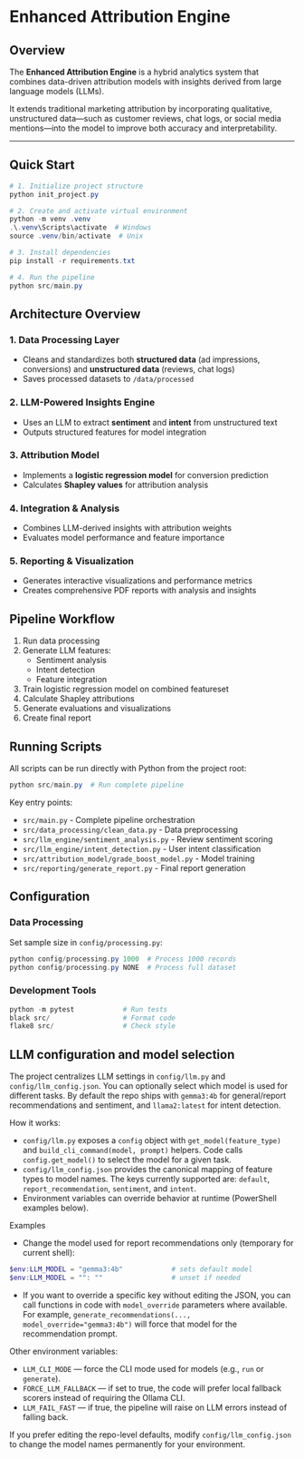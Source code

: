 # Enhanced Attribution Engine

## Overview
The **Enhanced Attribution Engine** is a hybrid analytics system that combines data-driven attribution models with insights derived from large language models (LLMs).  

It extends traditional marketing attribution by incorporating qualitative, unstructured data—such as customer reviews, chat logs, or social media mentions—into the model to improve both accuracy and interpretability.

---

## Quick Start

```powershell
# 1. Initialize project structure
python init_project.py

# 2. Create and activate virtual environment
python -m venv .venv
.\.venv\Scripts\activate  # Windows
source .venv/bin/activate  # Unix

# 3. Install dependencies
pip install -r requirements.txt

# 4. Run the pipeline
python src/main.py
```

## Architecture Overview

### 1. Data Processing Layer
- Cleans and standardizes both **structured data** (ad impressions, conversions) and **unstructured data** (reviews, chat logs)
- Saves processed datasets to `/data/processed`

### 2. LLM-Powered Insights Engine
- Uses an LLM to extract **sentiment** and **intent** from unstructured text
- Outputs structured features for model integration

### 3. Attribution Model
- Implements a **logistic regression model** for conversion prediction
- Calculates **Shapley values** for attribution analysis

### 4. Integration & Analysis
- Combines LLM-derived insights with attribution weights
- Evaluates model performance and feature importance

### 5. Reporting & Visualization
- Generates interactive visualizations and performance metrics
- Creates comprehensive PDF reports with analysis and insights

## Pipeline Workflow
1. Run data processing
2. Generate LLM features:
   - Sentiment analysis
   - Intent detection
   - Feature integration
3. Train logistic regression model on combined featureset
4. Calculate Shapley attributions
5. Generate evaluations and visualizations
6. Create final report

## Running Scripts

All scripts can be run directly with Python from the project root:

```powershell
python src/main.py  # Run complete pipeline
```

Key entry points:
- `src/main.py` - Complete pipeline orchestration
- `src/data_processing/clean_data.py` - Data preprocessing
- `src/llm_engine/sentiment_analysis.py` - Review sentiment scoring
- `src/llm_engine/intent_detection.py` - User intent classification
- `src/attribution_model/grade_boost_model.py` - Model training
- `src/reporting/generate_report.py` - Final report generation

## Configuration

### Data Processing
Set sample size in `config/processing.py`:
```powershell
python config/processing.py 1000  # Process 1000 records
python config/processing.py NONE  # Process full dataset
```

### Development Tools
```powershell
python -m pytest            # Run tests
black src/                  # Format code
flake8 src/                 # Check style
```

## LLM configuration and model selection

The project centralizes LLM settings in `config/llm.py` and `config/llm_config.json`. You can optionally select which model is used for different tasks. By default the repo ships with `gemma3:4b` for general/report recommendations and sentiment, and `llama2:latest` for intent detection.

How it works:
- `config/llm.py` exposes a `config` object with `get_model(feature_type)` and `build_cli_command(model, prompt)` helpers. Code calls `config.get_model()` to select the model for a given task.
- `config/llm_config.json` provides the canonical mapping of feature types to model names. The keys currently supported are: `default`, `report_recommendation`, `sentiment`, and `intent`.
- Environment variables can override behavior at runtime (PowerShell examples below).

Examples
- Change the model used for report recommendations only (temporary for current shell):

```powershell
$env:LLM_MODEL = "gemma3:4b"            # sets default model
$env:LLM_MODEL = "": ""                 # unset if needed
```

- If you want to override a specific key without editing the JSON, you can call functions in code with `model_override` parameters where available. For example, `generate_recommendations(..., model_override="gemma3:4b")` will force that model for the recommendation prompt.

Other environment variables:
- `LLM_CLI_MODE` — force the CLI mode used for models (e.g., `run` or `generate`).
- `FORCE_LLM_FALLBACK` — if set to true, the code will prefer local fallback scorers instead of requiring the Ollama CLI.
- `LLM_FAIL_FAST` — if true, the pipeline will raise on LLM errors instead of falling back.

If you prefer editing the repo-level defaults, modify `config/llm_config.json` to change the model names permanently for your environment.